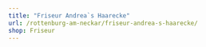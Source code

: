 ```yaml
---
title: "Friseur Andrea`s Haarecke"
url: /rottenburg-am-neckar/friseur-andrea-s-haarecke/
shop: Friseur
---
```

